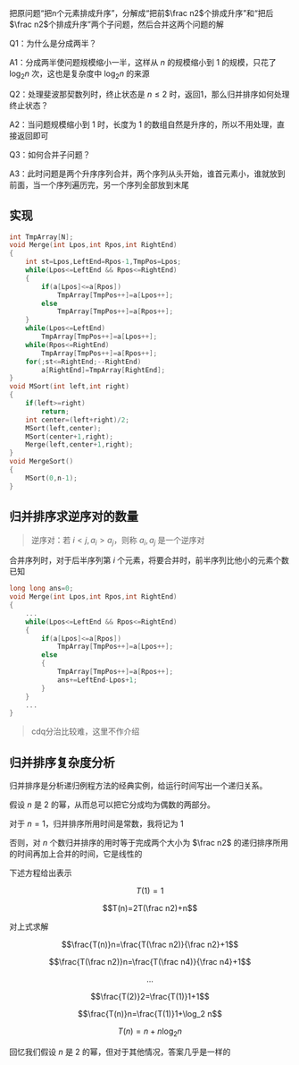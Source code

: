 把原问题“把n个元素排成升序”，分解成“把前$\frac n2$个排成升序”和“把后$\frac n2$个排成升序”两个子问题，然后合并这两个问题的解

Q1：为什么是分成两半？  

A1：分成两半使问题规模缩小一半，这样从 $n$ 的规模缩小到 $1$ 的规模，只花了 $\log_2 n$ 次，这也是复杂度中 $\log_2 n$ 的来源  

Q2：处理斐波那契数列时，终止状态是 $n\le 2$ 时，返回1，那么归并排序如何处理终止状态？  

A2：当问题规模缩小到 $1$ 时，长度为 $1$ 的数组自然是升序的，所以不用处理，直接返回即可  

Q3：如何合并子问题？  

A3：此时问题是两个升序序列合并，两个序列从头开始，谁首元素小，谁就放到前面，当一个序列遍历完，另一个序列全部放到末尾

## 实现
```cpp
int TmpArray[N];
void Merge(int Lpos,int Rpos,int RightEnd)
{
    int st=Lpos,LeftEnd=Rpos-1,TmpPos=Lpos;
    while(Lpos<=LeftEnd && Rpos<=RightEnd)
    {
        if(a[Lpos]<=a[Rpos])
            TmpArray[TmpPos++]=a[Lpos++];
        else
            TmpArray[TmpPos++]=a[Rpos++];
    }
    while(Lpos<=LeftEnd)
        TmpArray[TmpPos++]=a[Lpos++];
    while(Rpos<=RightEnd)
        TmpArray[TmpPos++]=a[Rpos++];
    for(;st<=RightEnd;--RightEnd)
        a[RightEnd]=TmpArray[RightEnd];
}
void MSort(int left,int right)
{
    if(left>=right)
        return;
    int center=(left+right)/2;
    MSort(left,center);
    MSort(center+1,right);
    Merge(left,center+1,right);
}
void MergeSort()
{
    MSort(0,n-1);
}
```
## 归并排序求逆序对的数量
>逆序对：若 $i<j,a_i>a_j$，则称 $a_i,a_j$ 是一个逆序对

合并序列时，对于后半序列第 $i$ 个元素，将要合并时，前半序列比他小的元素个数已知
```cpp
long long ans=0;
void Merge(int Lpos,int Rpos,int RightEnd)
{
    ...
    while(Lpos<=LeftEnd && Rpos<=RightEnd)
    {
        if(a[Lpos]<=a[Rpos])
            TmpArray[TmpPos++]=a[Lpos++];
        else
        {
            TmpArray[TmpPos++]=a[Rpos++];
            ans+=LeftEnd-Lpos+1;
        }
    }
    ...
}
```
>cdq分治比较难，这里不作介绍
## 归并排序复杂度分析
归并排序是分析递归例程方法的经典实例，给运行时间写出一个递归关系。

假设 $n$ 是 $2$ 的幂，从而总可以把它分成均为偶数的两部分。

对于 $n=1$，归并排序所用时间是常数，我将记为 $1$

否则，对 $n$ 个数归并排序的用时等于完成两个大小为 $\frac n2$ 的递归排序所用的时间再加上合并的时间，它是线性的

下述方程给出表示

$$T(1)=1$$

$$T(n)=2T(\frac n2)+n$$

对上式求解

$$\frac{T(n)}n=\frac{T(\frac n2)}{\frac n2}+1$$

$$\frac{T(\frac n2)}n=\frac{T(\frac n4)}{\frac n4}+1$$

$$...$$

$$\frac{T(2)}2=\frac{T(1)}1+1$$

$$\frac{T(n)}n=\frac{T(1)}1+\log_2 n$$

$$T(n)=n+n\log_2 n$$

回忆我们假设 $n$ 是 $2$ 的幂，但对于其他情况，答案几乎是一样的
